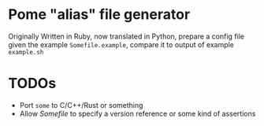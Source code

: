 # Pome "alias" file generator

Originally Written in Ruby, now translated in Python, prepare a config file given the example `Somefile.example`, compare it to output of example `example.sh`

# TODOs

- Port `some` to C/C++/Rust or something
- Allow *Somefile* to specify a version reference or some kind of assertions
